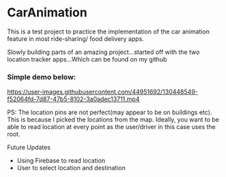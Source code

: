 # CarAnimation


This is a test project to practice the implementation of the car animation feature in most ride-sharing/ food delivery apps. 


Slowly building parts of an amazing project...started off with the two location tracker apps...Which can be found on my github


### Simple demo below:



https://user-images.githubusercontent.com/44951692/130448549-f52064fd-7d87-47b5-8102-3a0adec13711.mp4


PS: The location pins are not perfect(may appear to be on buildings etc). This is because I picked the locations from the map.
Ideally, you want to be able to read location at every point as the user/driver in this case uses the root. 


Future Updates

- Using Firebase to read location
- User to select location and destination
